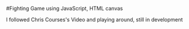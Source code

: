 #Fighting Game using JavaScript, HTML canvas

I followed Chris Courses's Video and playing around,
still in development